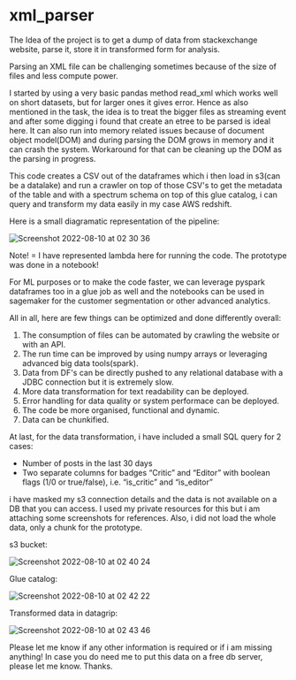 # xml_parser

The Idea of the project is to get a dump of data from stackexchange website, parse it, store it in transformed form for analysis.

Parsing an XML file can be challenging sometimes because of the size of files and less compute power.

I started by using a very basic pandas method read_xml which works well on short datasets, but for larger ones it gives error. Hence as also mentioned in the task, the idea is to treat the bigger files as streaming event and after some digging i found that create an etree to be parsed is ideal here. It can also run into memory related issues because of document object model(DOM) and during parsing the DOM grows in memory and it can crash the system. Workaround for that can be cleaning up the DOM as the parsing in progress.

This code creates a CSV out of the dataframes which i then load in s3(can be a datalake) and run a crawler on top of those CSV's to get the metadata of the table and with a spectrum schema on top of this glue catalog, i can query and transform my data easily in my case AWS redshift.

Here is a small diagramatic representation of the pipeline:

![Screenshot 2022-08-10 at 02 30 36](https://user-images.githubusercontent.com/49339348/183784768-4c059c1b-ddf3-413b-949e-ed5256dc8302.png)

Note! = I have represented lambda here for running the code. The prototype was done in a notebook! 

For ML purposes or to make the code faster, we can leverage pyspark dataframes too in a glue job as well and the notebooks can be used in sagemaker for the customer segmentation or other advanced analytics.


All in all, here are few things can be optimized and done differently overall:

1) The consumption of files can be automated by crawling the website or with an API.
2) The run time can be improved by using numpy arrays or leveraging advanced big data tools(spark).
3) Data from DF's can be directly pushed to any relational database with a JDBC connection but it is extremely slow.
4) More data transformation for text readability can be deployed.
5) Error handling for data quality or system performace can be deployed.
6) The code be more organised, functional and dynamic.
7) Data can be chunkified.

At last, for the data transformation, i have included a small SQL query for 2 cases:

 - Number of posts in the last 30 days
 - Two separate columns for badges “Critic” and “Editor” with boolean flags (1/0 or true/false),
i.e. “is_critic” and “is_editor”

i have masked my s3 connection details and the data is not available on a DB that you can access. I used my private resources for this but i am attaching some screenshots for references. Also, i did not load the whole data, only a chunk for the prototype.

s3 bucket: 


![Screenshot 2022-08-10 at 02 40 24](https://user-images.githubusercontent.com/49339348/183785705-225971a3-c595-4811-9991-f3c654e7c835.png)


Glue catalog: 

![Screenshot 2022-08-10 at 02 42 22](https://user-images.githubusercontent.com/49339348/183785843-87debc53-a08d-4da5-bf2c-e9575f5e4252.png)

Transformed data in datagrip:

![Screenshot 2022-08-10 at 02 43 46](https://user-images.githubusercontent.com/49339348/183786040-7d52abc8-d36a-4848-8c18-0c228e856229.png)


Please let me know if any other information is required or if i am missing anything! In case you do need me to put this data on a free db server, please let me know. Thanks.










